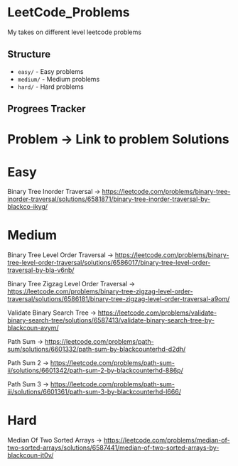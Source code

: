 # LeetCode_Problems
My takes on different level leetcode problems
## Structure
- `easy/` - Easy problems
- `medium/` - Medium problems
- `hard/` - Hard problems
## Progrees Tracker
# Problem -> Link to problem Solutions 

# Easy

Binary Tree Inorder Traversal -> https://leetcode.com/problems/binary-tree-inorder-traversal/solutions/6581871/binary-tree-inorder-traversal-by-blackco-ikyg/

# Medium

Binary Tree Level Order Traversal -> https://leetcode.com/problems/binary-tree-level-order-traversal/solutions/6586017/binary-tree-level-order-traversal-by-bla-v6nb/

Binary Tree Zigzag Level Order Traversal -> https://leetcode.com/problems/binary-tree-zigzag-level-order-traversal/solutions/6586181/binary-tree-zigzag-level-order-traversal-a9om/

Validate Binary Search Tree -> https://leetcode.com/problems/validate-binary-search-tree/solutions/6587413/validate-binary-search-tree-by-blackcoun-avym/

Path Sum -> https://leetcode.com/problems/path-sum/solutions/6601332/path-sum-by-blackcounterhd-d2dh/

Path Sum 2 -> https://leetcode.com/problems/path-sum-ii/solutions/6601342/path-sum-2-by-blackcounterhd-886p/

Path Sum 3 -> https://leetcode.com/problems/path-sum-iii/solutions/6601361/path-sum-3-by-blackcounterhd-l666/

# Hard

Median Of Two Sorted Arrays -> https://leetcode.com/problems/median-of-two-sorted-arrays/solutions/6587441/median-of-two-sorted-arrays-by-blackcoun-it0v/

